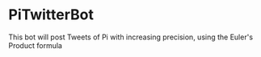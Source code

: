 # PiTwitterBot
This bot will post Tweets of Pi with increasing precision, using the Euler's Product formula
